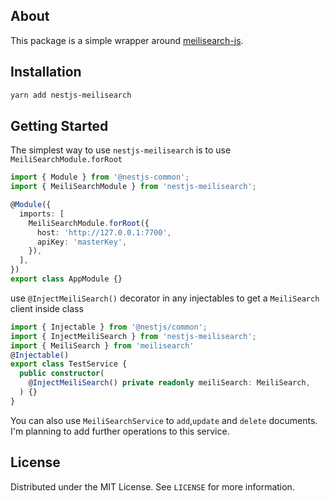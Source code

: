 ## About

This package is a simple wrapper around [meilisearch-js](https://github.com/meilisearch/meilisearch-js).

## Installation

```bash
yarn add nestjs-meilisearch
```

## Getting Started

The simplest way to use `nestjs-meilisearch` is to use `MeiliSearchModule.forRoot`

```typescript
import { Module } from '@nestjs-common';
import { MeiliSearchModule } from 'nestjs-meilisearch';

@Module({
  imports: [
    MeiliSearchModule.forRoot({
      host: 'http://127.0.0.1:7700',
      apiKey: 'masterKey',
    }),
  ],
})
export class AppModule {}
```

use `@InjectMeiliSearch()` decorator in any injectables to get a `MeiliSearch` client inside class

```typescript
import { Injectable } from '@nestjs/common';
import { InjectMeiliSearch } from 'nestjs-meilisearch';
import { MeiliSearch } from 'meilisearch'
@Injectable()
export class TestService {
  public constructor(
    @InjectMeiliSearch() private readonly meiliSearch: MeiliSearch,
  ) {}
}
```

You can also use `MeiliSearchService` to `add`,`update` and `delete` documents. I'm planning to add further operations to this service.

## License

Distributed under the MIT License. See `LICENSE` for more information.